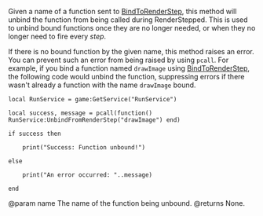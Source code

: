 Given a name of a function sent to [BindToRenderStep](https://developer.roblox.com/api-reference/function/RunService/BindToRenderStep), this method will unbind the function from being called during RenderStepped. This is used to unbind bound functions once they are no longer needed, or when they no longer need to fire every *step*.

If there is no bound function by the given name, this method raises an error. You can prevent such an error from being raised by using `pcall`. For example, if you bind a function named `drawImage` using [BindToRenderStep](https://developer.roblox.com/api-reference/function/RunService/BindToRenderStep), the following code would unbind the function, suppressing errors if there wasn't already a function with the name `drawImage` bound.

    local RunService = game:GetService("RunService")

    local success, message = pcall(function() RunService:UnbindFromRenderStep("drawImage") end)

    if success then

        print("Success: Function unbound!")

    else

        print("An error occurred: "..message)

    end
@param name The name of the function being unbound.
@returns None.